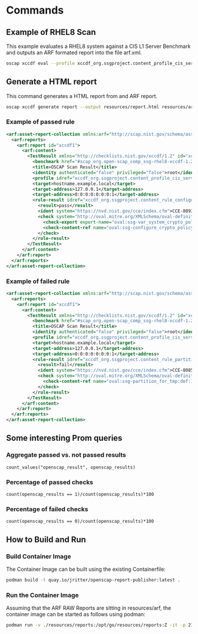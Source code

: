 # Commands

## Example of RHEL8 Scan

This example evaluates a RHEL8 system against a CIS L1 Server Benchmark and outputs an ARF formated report into the file arf.xml.

```bash
oscap xccdf eval --profile xccdf_org.ssgproject.content_profile_cis_server_l1 --results-arf resources/arf.xml /usr/share/xml/scap/ssg/content/ssg-rhel8-ds.xml
```

## Generate a HTML report

This command generates a HTML report from and ARF report.

```bash
oscap xccdf generate report --output resources/report.html resources/arf.xml
```

### Example of passed rule

```xml
<arf:asset-report-collection xmlns:arf="http://scap.nist.gov/schema/asset-reporting-format/1.1" xmlns:core="http://scap.nist.gov/schema/reporting-core/1.1" xmlns:ai="http://scap.nist.gov/schema/asset-identification/1.1">
  <arf:reports>
    <arf:report id="xccdf1">
      <arf:content>
        <TestResult xmlns="http://checklists.nist.gov/xccdf/1.2" id="xccdf_org.open-scap_testresult_xccdf_org.ssgproject.content_profile_cis_server_l1" start-time="2022-07-21T20:51:15+01:00" end-time="2022-07-21T20:51:39+01:00" version="0.1.60" test-system="cpe:/a:redhat:openscap:1.3.6">
          <benchmark href="#scap_org.open-scap_comp_ssg-rhel8-xccdf-1.2.xml" id="xccdf_org.ssgproject.content_benchmark_RHEL-8"/>
          <title>OSCAP Scan Result</title>
          <identity authenticated="false" privileged="false">root</identity>
          <profile idref="xccdf_org.ssgproject.content_profile_cis_server_l1"/>
          <target>hostname.example.local</target>
          <target-address>127.0.0.1</target-address>
          <target-address>0:0:0:0:0:0:0:1</target-address>
          <rule-result idref="xccdf_org.ssgproject.content_rule_configure_crypto_policy" role="full" time="2022-07-21T20:51:16+01:00" severity="high" weight="1.000000">
            <result>pass</result>
            <ident system="https://nvd.nist.gov/cce/index.cfm">CCE-80935-0</ident>
            <check system="http://oval.mitre.org/XMLSchema/oval-definitions-5">
              <check-export export-name="oval:ssg-var_system_crypto_policy:var:1" value-id="xccdf_org.ssgproject.content_value_var_system_crypto_policy"/>
              <check-content-ref name="oval:ssg-configure_crypto_policy:def:1" href="#oval0"/>
            </check>
          </rule-result>
        </TestResult>
      </arf:content>
    </arf:report>
  </arf:reports>
</arf:asset-report-collection>
```

### Example of failed rule

```xml
<arf:asset-report-collection xmlns:arf="http://scap.nist.gov/schema/asset-reporting-format/1.1" xmlns:core="http://scap.nist.gov/schema/reporting-core/1.1" xmlns:ai="http://scap.nist.gov/schema/asset-identification/1.1">
  <arf:reports>
    <arf:report id="xccdf1">
      <arf:content>
        <TestResult xmlns="http://checklists.nist.gov/xccdf/1.2" id="xccdf_org.open-scap_testresult_xccdf_org.ssgproject.content_profile_cis_server_l1" start-time="2022-07-21T20:51:15+01:00" end-time="2022-07-21T20:51:39+01:00" version="0.1.60" test-system="cpe:/a:redhat:openscap:1.3.6">
          <benchmark href="#scap_org.open-scap_comp_ssg-rhel8-xccdf-1.2.xml" id="xccdf_org.ssgproject.content_benchmark_RHEL-8"/>
          <title>OSCAP Scan Result</title>
          <identity authenticated="false" privileged="false">root</identity>
          <profile idref="xccdf_org.ssgproject.content_profile_cis_server_l1"/>
          <target>hostname.example.local</target>
          <target-address>127.0.0.1</target-address>
          <target-address>0:0:0:0:0:0:0:1</target-address>
          <rule-result idref="xccdf_org.ssgproject.content_rule_partition_for_tmp" role="full" time="2022-07-21T20:51:16+01:00" severity="low" weight="1.000000">
            <result>fail</result>
            <ident system="https://nvd.nist.gov/cce/index.cfm">CCE-80851-9</ident>
            <check system="http://oval.mitre.org/XMLSchema/oval-definitions-5">
              <check-content-ref name="oval:ssg-partition_for_tmp:def:1" href="#oval0"/>
            </check>
          </rule-result>
        </TestResult>
      </arf:content>
    </arf:report>
  </arf:reports>
</arf:asset-report-collection>
```

## Some interesting Prom queries

### Aggregate passed vs. not passed results

```promql
count_values("openscap_result", openscap_results)
```

### Percentage of passed checks

```promql
count(openscap_results == 1)/count(openscap_results)*100
```

### Percentage of failed checks

```promql
count(openscap_results == 0)/count(openscap_results)*100
```

## How to Build and Run

### Build Container Image

The Container Image can be built using the existing Containerfile:

```bash
podman build -t quay.io/jritter/openscap-report-publisher:latest .
```

### Run the Container Image

Assuming that the ARF RAW Reports are sitting in resources/arf, the container image can be started as follows using podman:

```bash
podman run -v ./resources/reports:/opt/go/resources/reports:Z -it -p 2112:2112 quay.io/jritter/openscap-report-publisher:latest
```
